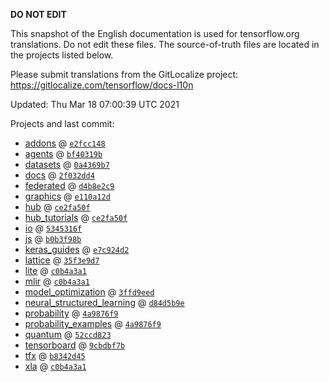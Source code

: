 __DO NOT EDIT__

This snapshot of the English documentation is used for tensorflow.org
translations. Do not edit these files. The source-of-truth files are located in
the projects listed below.

Please submit translations from the GitLocalize project: https://gitlocalize.com/tensorflow/docs-l10n

Updated: Thu Mar 18 07:00:39 UTC 2021

Projects and last commit:

- [addons](https://github.com/tensorflow/addons/tree/master/docs) @ <a href='https://github.com/tensorflow/addons/commit/e2fcc148d129dad0c538ec688958997f207474aa'><code>e2fcc148</code></a>
- [agents](https://github.com/tensorflow/agents/tree/master/docs) @ <a href='https://github.com/tensorflow/agents/commit/bf40319bb83672f469228923aa31dc2039a7d945'><code>bf40319b</code></a>
- [datasets](https://github.com/tensorflow/datasets/tree/master/docs) @ <a href='https://github.com/tensorflow/datasets/commit/0a4369b72822efa0e25afe8e7051a457a0a9513e'><code>0a4369b7</code></a>
- [docs](https://github.com/tensorflow/docs/tree/master/site/en) @ <a href='https://github.com/tensorflow/docs/commit/2f032dd45f6c03f4aae6975e9440e7c05405bf94'><code>2f032dd4</code></a>
- [federated](https://github.com/tensorflow/federated/tree/master/docs) @ <a href='https://github.com/tensorflow/federated/commit/d4b8e2c94e546ce1defbe571c9612cd31dcf8bf3'><code>d4b8e2c9</code></a>
- [graphics](https://github.com/tensorflow/graphics/tree/master/tensorflow_graphics/g3doc) @ <a href='https://github.com/tensorflow/graphics/commit/e110a12d055166a8760f9915e3ec4ec3eb3957dd'><code>e110a12d</code></a>
- [hub](https://github.com/tensorflow/hub/tree/master/docs) @ <a href='https://github.com/tensorflow/hub/commit/ce2fa50ff5ffa9ea145e2a1f5a6b231a6da4d31f'><code>ce2fa50f</code></a>
- [hub_tutorials](https://github.com/tensorflow/hub/tree/master/examples/colab) @ <a href='https://github.com/tensorflow/hub/commit/ce2fa50ff5ffa9ea145e2a1f5a6b231a6da4d31f'><code>ce2fa50f</code></a>
- [io](https://github.com/tensorflow/io/tree/master/docs) @ <a href='https://github.com/tensorflow/io/commit/5345316f3ef6a7ad8b4fabc3385f993c5bae6a0c'><code>5345316f</code></a>
- [js](https://github.com/tensorflow/tfjs-website/tree/master/docs) @ <a href='https://github.com/tensorflow/tfjs-website/commit/b0b3f98b5e06ec9bfad894f3c3ccb0d975ad9163'><code>b0b3f98b</code></a>
- [keras_guides](https://github.com/tensorflow/docs/tree/snapshot-keras/site/en/guide/keras) @ <a href='https://github.com/tensorflow/docs/commit/e7c924d297eb60887ffc3184e1bdf2046a02f9ee'><code>e7c924d2</code></a>
- [lattice](https://github.com/tensorflow/lattice/tree/master/docs) @ <a href='https://github.com/tensorflow/lattice/commit/35f3e9d7da7f90a700d7a903e1818e82965f245c'><code>35f3e9d7</code></a>
- [lite](https://github.com/tensorflow/tensorflow/tree/master/tensorflow/lite/g3doc) @ <a href='https://github.com/tensorflow/tensorflow/commit/c0b4a3a1fdbd619bd005067f6042ee24bcb59192'><code>c0b4a3a1</code></a>
- [mlir](https://github.com/tensorflow/tensorflow/tree/master/tensorflow/compiler/mlir/g3doc) @ <a href='https://github.com/tensorflow/tensorflow/commit/c0b4a3a1fdbd619bd005067f6042ee24bcb59192'><code>c0b4a3a1</code></a>
- [model_optimization](https://github.com/tensorflow/model-optimization/tree/master/tensorflow_model_optimization/g3doc) @ <a href='https://github.com/tensorflow/model-optimization/commit/3ffd9eed386b4c054fbdb3ef3e92a310e22e3866'><code>3ffd9eed</code></a>
- [neural_structured_learning](https://github.com/tensorflow/neural-structured-learning/tree/master/g3doc) @ <a href='https://github.com/tensorflow/neural-structured-learning/commit/d84d5b9e597e70bcbfdf3a741d239cd7576285e4'><code>d84d5b9e</code></a>
- [probability](https://github.com/tensorflow/probability/tree/master/tensorflow_probability/g3doc) @ <a href='https://github.com/tensorflow/probability/commit/4a9876f9046c0d81463cab3b80d23b080d18fe0e'><code>4a9876f9</code></a>
- [probability_examples](https://github.com/tensorflow/probability/tree/master/tensorflow_probability/examples/jupyter_notebooks) @ <a href='https://github.com/tensorflow/probability/commit/4a9876f9046c0d81463cab3b80d23b080d18fe0e'><code>4a9876f9</code></a>
- [quantum](https://github.com/tensorflow/quantum/tree/master/docs) @ <a href='https://github.com/tensorflow/quantum/commit/52ccd823a7062f318304e5964b55ae521038b3f7'><code>52ccd823</code></a>
- [tensorboard](https://github.com/tensorflow/tensorboard/tree/master/docs) @ <a href='https://github.com/tensorflow/tensorboard/commit/9cbdbf7bdc564148a77c93901ef7ce1bc340b003'><code>9cbdbf7b</code></a>
- [tfx](https://github.com/tensorflow/tfx/tree/master/docs) @ <a href='https://github.com/tensorflow/tfx/commit/b8342d45e10683a18c70cb8e6b7ec2db13f0a870'><code>b8342d45</code></a>
- [xla](https://github.com/tensorflow/tensorflow/tree/master/tensorflow/compiler/xla/g3doc) @ <a href='https://github.com/tensorflow/tensorflow/commit/c0b4a3a1fdbd619bd005067f6042ee24bcb59192'><code>c0b4a3a1</code></a>

